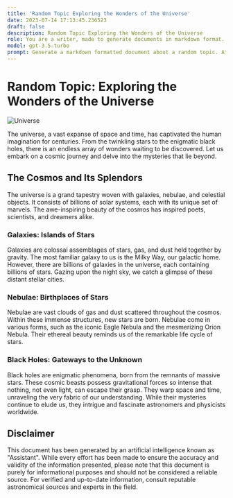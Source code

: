 ```yaml
---
title: 'Random Topic Exploring the Wonders of the Universe'
date: 2023-07-14 17:13:45.236523
draft: false
description: Random Topic Exploring the Wonders of the Universe
role: You are a writer, made to generate documents in markdown format. It is very important that all of the documents you generate are in valid markdown format.
model: gpt-3.5-turbo
prompt: Generate a markdown formatted document about a random topic. At the bottom, include a disclaimer explaining that the document was generated by you. The first line of the document should be the title. Make sure that the entire document is in proper markdown format, using a mix of various tags to make the document visually appealing.
---
```


# Random Topic: Exploring the Wonders of the Universe

![Universe](https://images.unsplash.com/photo-1560453742-7a22a96200e9)

The universe, a vast expanse of space and time, has captivated the human imagination for centuries. From the twinkling stars to the enigmatic black holes, there is an endless array of wonders waiting to be discovered. Let us embark on a cosmic journey and delve into the mysteries that lie beyond.

## The Cosmos and Its Splendors

The universe is a grand tapestry woven with galaxies, nebulae, and celestial objects. It consists of billions of solar systems, each with its unique set of marvels. The awe-inspiring beauty of the cosmos has inspired poets, scientists, and dreamers alike.

### Galaxies: Islands of Stars

Galaxies are colossal assemblages of stars, gas, and dust held together by gravity. The most familiar galaxy to us is the Milky Way, our galactic home. However, there are billions of galaxies in the universe, each containing billions of stars. Gazing upon the night sky, we catch a glimpse of these distant stellar cities.

### Nebulae: Birthplaces of Stars

Nebulae are vast clouds of gas and dust scattered throughout the cosmos. Within these immense structures, new stars are born. Nebulae come in various forms, such as the iconic Eagle Nebula and the mesmerizing Orion Nebula. Their ethereal beauty reminds us of the remarkable life cycle of stars.

### Black Holes: Gateways to the Unknown

Black holes are enigmatic phenomena, born from the remnants of massive stars. These cosmic beasts possess gravitational forces so intense that nothing, not even light, can escape their grasp. They warp space and time, unraveling the very fabric of our understanding. While their mysteries continue to elude us, they intrigue and fascinate astronomers and physicists worldwide.

## Disclaimer

This document has been generated by an artificial intelligence known as "Assistant". While every effort has been made to ensure the accuracy and validity of the information presented, please note that this document is purely for informational purposes and should not be considered a reliable source. For verified and up-to-date information, consult reputable astronomical sources and experts in the field.